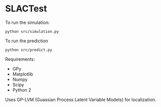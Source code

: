 # SLACTest

To run the simulation:

	python src/simulation.py
	
To run the prediction

	python src/predict.py
	
Requirements:

* GPy
* Matplotlib
* Numpy
* Scipy
* Python 2

Uses GP-LVM (Guassian Process Latent Variable Models) for localization.